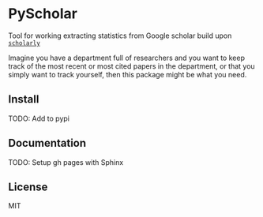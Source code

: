 # PyScholar

Tool for working extracting statistics from Google scholar build upon [`scholarly`](https://scholarly.readthedocs.io)

Imagine you have a department full of researchers and you want to keep track of the most recent or most cited papers in the department, or that you simply want to track yourself, then this package might be what you need.


## Install
TODO: Add to pypi

## Documentation
TODO: Setup gh pages with Sphinx

## License
MIT
